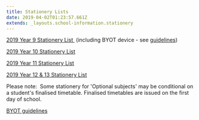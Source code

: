 ```yaml
---
title: Stationery Lists
date: 2019-04-02T01:23:57.661Z
extends: _layouts.school-information.stationery
---
```


[2019 Year 9 Stationery List ](http://c1940652.r52.cf0.rackcdn.com/5c11815cff2a7c39a8001319/Year-9,-2019.pdf) <span>(including BYOT device - see </span>[guidelines](http://c1940652.r52.cf0.rackcdn.com/57a91633ff2a7c38fb001184/WHS-BYOT-GUIDE-2016-2017.pdf)<span>)</span>

[2019 Year 10 Stationery List](http://c1940652.r52.cf0.rackcdn.com/5c118173ff2a7c39a800131b/Year-10-2019.pdf)

[2019 Year 11 Stationery List](http://c1940652.r52.cf0.rackcdn.com/5c11818cff2a7c39a800131d/Year-11,-2019.pdf)

[2019 Year 12 & 13 Stationery List](http://c1940652.r52.cf0.rackcdn.com/5c1181a2ff2a7c39a800131f/Year-12-and-13,-2019.pdf)

Please note:  Some stationery for 'Optional subjects' may be conditional on a student's finalised timetable. Finalised timetables are issued on the first day of school.

[BYOT guidelines](https://www.whanganuihigh.school.nz/info-for-parents/byot/)
